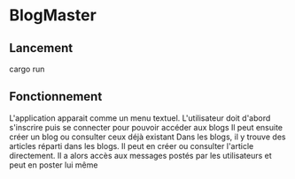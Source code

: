 # BlogMaster

## Lancement 
cargo run

## Fonctionnement
L'application apparait comme un menu textuel.
L'utilisateur doit d'abord s'inscrire puis se connecter pour pouvoir accéder aux blogs
Il peut ensuite créer un blog ou consulter ceux déjà existant
Dans les blogs, il y trouve des articles réparti dans les blogs.
Il peut en créer ou consulter l'article directement.
Il a alors accès aux messages postés par les utilisateurs et peut en poster lui même